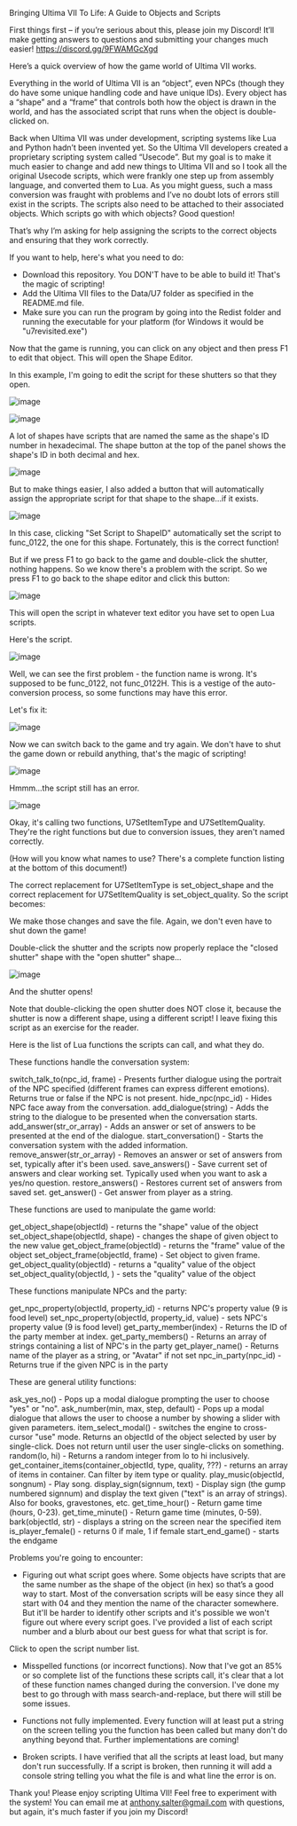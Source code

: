 Bringing Ultima VII To Life: A Guide to Objects and Scripts

First things first – if you’re serious about this, please join my Discord!  It’ll make getting answers to questions and submitting your changes much easier!  https://discord.gg/9FWAMGcXgd

Here’s a quick overview of how the game world of Ultima VII works.

Everything in the world of Ultima VII is an “object”, even NPCs (though they do have some unique handling code and have unique IDs).  Every object has a “shape” and a “frame” that controls both how the object is drawn in the world, and has the associated script that runs when the object is double-clicked on.

Back when Ultima VII was under development, scripting systems like Lua and Python hadn’t been invented yet.  So the Ultima VII developers created a proprietary scripting system called “Usecode”.  But my goal is to make it much easier to change and add new things to Ultima VII and so I took all the original Usecode scripts, which were frankly one step up from assembly language, and converted them to Lua.  As you might guess, such a mass conversion was fraught with problems and I’ve no doubt lots of errors still exist in the scripts.  The scripts also need to be attached to their associated objects.  Which scripts go with which objects?  Good question!

That’s why I’m asking for help assigning the scripts to the correct objects and ensuring that they work correctly.

If you want to help, here's what you need to do:

*  Download this repository.  You DON'T have to be able to build it!  That's the magic of scripting!
*  Add the Ultima VII files to the Data/U7 folder as specified in the README.md file.
*  Make sure you can run the program by going into the Redist folder and running the executable for your platform (for Windows it would be "u7revisited.exe")

Now that the game is running, you can click on any object and then press F1 to edit that object.  This will open the Shape Editor.

In this example, I'm going to edit the script for these shutters so that they open.

![image](https://github.com/user-attachments/assets/a3a87836-8959-4a13-a320-fec1cb412456)


![image](https://github.com/user-attachments/assets/38a5967e-82c5-4dce-9dab-652a363fb861)

A lot of shapes have scripts that are named the same as the shape's ID number in hexadecimal.  The shape button at the top of the panel shows the shape's ID in both decimal and hex.

![image](https://github.com/user-attachments/assets/519162b1-8902-4e72-bfad-14f2cd438fa0)

But to make things easier, I also added a button that will automatically assign the appropriate script for that shape to the shape...if it exists.

![image](https://github.com/user-attachments/assets/63b51e3f-f30d-4cab-a65a-25714c314aed)

In this case, clicking "Set Script to ShapeID" automatically set the script to func_0122, the one for this shape.  Fortunately, this is the correct function!

But if we press F1 to go back to the game and double-click the shutter, nothing happens.  So we know there's a problem with the script.  So we press F1 to go back to the shape editor and click this button:

![image](https://github.com/user-attachments/assets/69fc7321-d146-4b1d-b721-773d171f85ae)

This will open the script in whatever text editor you have set to open Lua scripts.

Here's the script.

![image](https://github.com/user-attachments/assets/7e9cb29c-8023-4442-99cd-423a7f47f708)

Well, we can see the first problem - the function name is wrong.  It's supposed to be func_0122, not func_0122H.  This is a vestige of the auto-conversion process, so some functions may have this error.

Let's fix it:

![image](https://github.com/user-attachments/assets/8f52ad2b-aed7-4723-bca8-f99299410243)

Now we can switch back to the game and try again.  We don't have to shut the game down or rebuild anything, that's the magic of scripting!

![image](https://github.com/user-attachments/assets/d8ba4d38-c528-4d17-9b09-b328991ddadc)


Hmmm...the script still has an error.

![image](https://github.com/user-attachments/assets/a41ef10f-a7db-4dc2-93e4-dd3f78d40d86)

Okay, it's calling two functions, U7SetItemType and U7SetItemQuality.  They're the right functions but due to conversion issues, they aren't named correctly.

(How will you know what names to use?  There's a complete function listing at the bottom of this document!)

The correct replacement for U7SetItemType is set_object_shape and the correct replacement for U7SetItemQuality is set_object_quality.  So the script becomes:

We make those changes and save the file.  Again, we don't even have to shut down the game!

Double-click the shutter and the scripts now properly replace the "closed shutter" shape with the "open shutter" shape...

![image](https://github.com/user-attachments/assets/6314d6ae-0f22-4561-908c-53fe114a42b0)

And the shutter opens!

Note that double-clicking the open shutter does NOT close it, because the shutter is now a different shape, using a different script!  I leave fixing this script as an exercise for the reader.

Here is the list of Lua functions the scripts can call, and what they do.

These functions handle the conversation system:

switch_talk_to(npc_id, frame) - Presents further dialogue using the portrait of the NPC specified (different frames can express different emotions). Returns true or false if the NPC is not present.
hide_npc(npc_id) - Hides NPC face away from the conversation.
add_dialogue(string) - Adds the string to the dialogue to be presented when the conversation starts.
add_answer(str_or_array) - Adds an answer or set of answers to be presented at the end of the dialogue.
start_conversation() - Starts the conversation system with the added information.
remove_answer(str_or_array) - Removes an answer or set of answers from set, typically after it's been used.
save_answers() - Save current set of answers and clear working set.  Typically used when you want to ask a yes/no question.
restore_answers() - Restores current set of answers from saved set.
get_answer() - Get answer from player as a string.

These functions are used to manipulate the game world:

get_object_shape(objectId) - returns the "shape" value of the object
set_object_shape(objectId, shape) - changes the shape of given object to the new value
get_object_frame(objectId) - returns the "frame" value of the object
set_object_frame(objectId, frame) - Set object to given frame.
get_object_quality(objectId) - returns a "quality" value of the object
set_object_quality(objectId, ) - sets the "quality" value of the object

These functions manipulate NPCs and the party:

get_npc_property(objectId, property_id) - returns NPC's property value (9 is food level)
set_npc_property(objectId, property_id, value) - sets NPC's property value (9 is food level)
get_party_member(index) - Returns the ID of the party member at index.
get_party_members() - Returns an array of strings containing a list of NPC's in the party
get_player_name() - Returns name of the player as a string, or "Avatar" if not set
npc_in_party(npc_id) - Returns true if the given NPC is in the party

These are general utility functions:

ask_yes_no() - Pops up a modal dialogue prompting the user to choose "yes" or "no".
ask_number(min, max, step, default) - Pops up a modal dialogue that allows the user to choose a number by showing a slider with given parameters.
item_select_modal() - switches the engine to cross-cursor "use" mode. Returns an objectId of the object selected by user by single-click. Does not return until user the user single-clicks on something.
random(lo, hi) - Returns a random integer from lo to hi inclusively.
get_container_items(container_objectId, type, quality, ???) - returns an array of items in container.  Can filter by item type or quality.
play_music(objectId, songnum) - Play song.
display_sign(signnum, text) - Display sign (the gump numbered signnum) and display the text given ("text" is an array of strings).  Also for books, gravestones, etc.
get_time_hour() - Return game time (hours, 0-23).
get_time_minute() - Return game time (minutes, 0-59).
bark(objectId, str) - displays a string on the screen near the specified item
is_player_female() - returns 0 if male, 1 if female
start_end_game() - starts the endgame

Problems you're going to encounter:

*  Figuring out what script goes where.  Some objects have scripts that are the same number as the shape of the object (in hex) so that’s a good way to start.  Most of the conversation scripts will be easy since they all start with 04 and they mention the name of the character somewhere.  But it'll be harder to identify other scripts and it's possible we won't figure out where every script goes.  I've provided a list of each script number and a blurb about our best guess for what that script is for.

Click to open the script number list.

*  Misspelled functions (or incorrect functions).  Now that I've got an 85% or so complete list of the functions these scripts call, it's clear that a lot of these function names changed during the conversion.  I've done my best to go through with mass search-and-replace, but there will still be some issues.

*  Functions not fully implemented. Every function will at least put a string on the screen telling you the function has been called but many don't do anything beyond that.  Further implementations are coming!

*  Broken scripts.  I have verified that all the scripts at least load, but many don't run successfully.  If a script is broken, then running it will add a console string telling you what the file is and what line the error is on.

Thank you!  Please enjoy scripting Ultima VII!  Feel free to experiment with the system!  You can email me at anthony.salter@gmail.com with questions, but again, it's much faster if you join my Discord!
